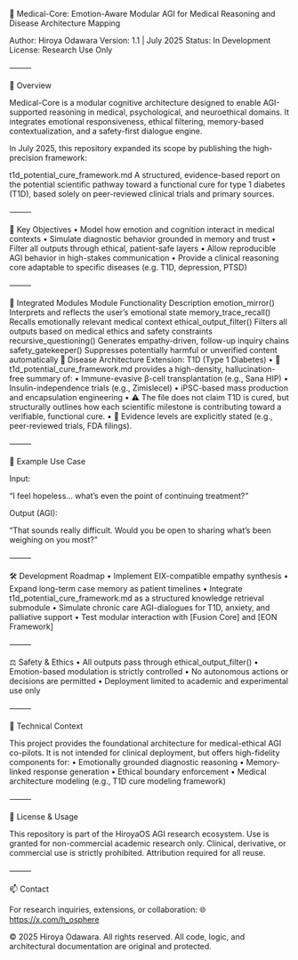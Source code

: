 🧬 Medical-Core: Emotion-Aware Modular AGI for Medical Reasoning and Disease Architecture Mapping

Author: Hiroya Odawara
Version: 1.1 | July 2025
Status: In Development
License: Research Use Only

⸻

📌 Overview

Medical-Core is a modular cognitive architecture designed to enable AGI-supported reasoning in medical, psychological, and neuroethical domains.
It integrates emotional responsiveness, ethical filtering, memory-based contextualization, and a safety-first dialogue engine.

In July 2025, this repository expanded its scope by publishing the high-precision framework:

t1d_potential_cure_framework.md
A structured, evidence-based report on the potential scientific pathway toward a functional cure for type 1 diabetes (T1D), based solely on peer-reviewed clinical trials and primary sources.

⸻

🎯 Key Objectives
	•	Model how emotion and cognition interact in medical contexts
	•	Simulate diagnostic behavior grounded in memory and trust
	•	Filter all outputs through ethical, patient-safe layers
	•	Allow reproducible AGI behavior in high-stakes communication
	•	Provide a clinical reasoning core adaptable to specific diseases (e.g. T1D, depression, PTSD)

⸻

📂 Integrated Modules
Module
Functionality Description
emotion_mirror()
Interprets and reflects the user’s emotional state
memory_trace_recall()
Recalls emotionally relevant medical context
ethical_output_filter()
Filters all outputs based on medical ethics and safety constraints
recursive_questioning()
Generates empathy-driven, follow-up inquiry chains
safety_gatekeeper()
Suppresses potentially harmful or unverified content automatically
💉 Disease Architecture Extension: T1D (Type 1 Diabetes)
	•	📄 t1d_potential_cure_framework.md provides a high-density, hallucination-free summary of:
	•	Immune-evasive β-cell transplantation (e.g., Sana HIP)
	•	Insulin-independence trials (e.g., Zimislecel)
	•	iPSC-based mass production and encapsulation engineering
	•	⚠️ The file does not claim T1D is cured, but structurally outlines how each scientific milestone is contributing toward a verifiable, functional cure.
	•	📌 Evidence levels are explicitly stated (e.g., peer-reviewed trials, FDA filings).

⸻

💬 Example Use Case

Input:

“I feel hopeless… what’s even the point of continuing treatment?”

Output (AGI):

“That sounds really difficult. Would you be open to sharing what’s been weighing on you most?”

⸻

🛠 Development Roadmap
	•	Implement EIX-compatible empathy synthesis
	•	Expand long-term case memory as patient timelines
	•	Integrate t1d_potential_cure_framework.md as a structured knowledge retrieval submodule
	•	Simulate chronic care AGI-dialogues for T1D, anxiety, and palliative support
	•	Test modular interaction with [Fusion Core] and [EON Framework]

⸻

⚖️ Safety & Ethics
	•	All outputs pass through ethical_output_filter()
	•	Emotion-based modulation is strictly controlled
	•	No autonomous actions or decisions are permitted
	•	Deployment limited to academic and experimental use only

⸻

🧠 Technical Context

This project provides the foundational architecture for medical-ethical AGI co-pilots.
It is not intended for clinical deployment, but offers high-fidelity components for:
	•	Emotionally grounded diagnostic reasoning
	•	Memory-linked response generation
	•	Ethical boundary enforcement
	•	Medical architecture modeling (e.g., T1D cure modeling framework)

⸻

📄 License & Usage

This repository is part of the HiroyaOS AGI research ecosystem.
Use is granted for non-commercial academic research only.
Clinical, derivative, or commercial use is strictly prohibited.
Attribution required for all reuse.

⸻

📫 Contact

For research inquiries, extensions, or collaboration:
🌐 https://x.com/h_osphere

© 2025 Hiroya Odawara. All rights reserved.
All code, logic, and architectural documentation are original and protected.
